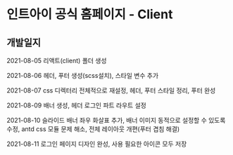 # 인트아이 공식 홈페이지 - Client

## 개발일지
2021-08-05 리액트(client) 폴더 생성

2021-08-06 헤더, 푸터 생성(scss설치), 스타일 변수 추가

2021-08-07 css 디렉터리 전체적으로 재설정, 헤더, 푸터 스타일 정리, 푸터 완성

2021-08-09 배너 생성, 헤더 로그인 파트 라우트 설정

2021-08-10 슬라이드 배너 좌우 화살표 추가, 배너 이미지 동적으로 설정할 수 있도록 수정, antd css 모듈 문제 해소, 전체 레이아웃 개편(푸터 겹침 해결)

2021-08-11 로그인 페이지 디자인 완성, 사용 필요한 아이콘 모두 저장
